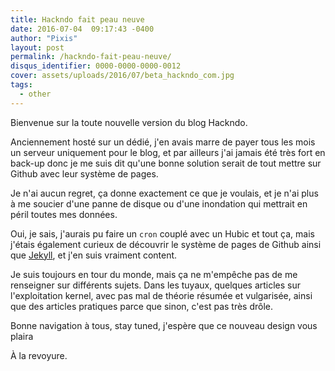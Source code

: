```yaml
---
title: Hackndo fait peau neuve
date: 2016-07-04  09:17:43 -0400
author: "Pixis"
layout: post
permalink: /hackndo-fait-peau-neuve/
disqus_identifier: 0000-0000-0000-0012
cover: assets/uploads/2016/07/beta_hackndo_com.jpg
tags:
  - other
---
```


Bienvenue sur la toute nouvelle version du blog Hackndo.

Anciennement hosté sur un dédié, j'en avais marre de payer tous les mois un serveur uniquement pour le blog, et par ailleurs j'ai jamais été très fort en back-up donc je me suis dit qu'une bonne solution serait de tout mettre sur Github avec leur système de pages.

<!--more-->

Je n'ai aucun regret, ça donne exactement ce que je voulais, et je n'ai plus à me soucier d'une panne de disque ou d'une inondation qui mettrait en péril toutes mes données.

Oui, je sais, j'aurais pu faire un `cron` couplé avec un Hubic et tout ça, mais j'étais également curieux de découvrir le système de pages de Github ainsi que [Jekyll](https://jekyllrb.com/), et j'en suis vraiment content.

Je suis toujours en tour du monde, mais ça ne m'empêche pas de me renseigner sur différents sujets. Dans les tuyaux, quelques articles sur l'exploitation kernel, avec pas mal de théorie résumée et vulgarisée, ainsi que des articles pratiques parce que sinon, c'est pas très drôle.

Bonne navigation à tous, stay tuned, j'espère que ce nouveau design vous plaira

À la revoyure.